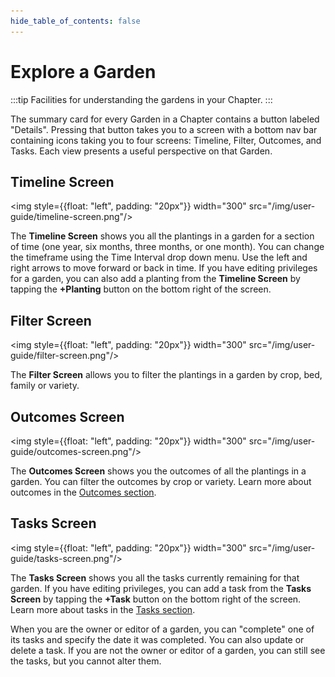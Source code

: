 ```yaml
---
hide_table_of_contents: false
---
```


# Explore a Garden

:::tip Facilities for understanding the gardens in your Chapter.
:::

The summary card for every Garden in a Chapter contains a button labeled "Details". Pressing that button takes you to a screen with a bottom nav bar containing icons taking you to four screens: Timeline, Filter, Outcomes, and Tasks. Each view presents a useful perspective on that Garden. 

## Timeline Screen

<img style={{float: "left", padding: "20px"}} width="300" src="/img/user-guide/timeline-screen.png"/>

The **Timeline Screen** shows you all the plantings in a garden for a section of time (one year, six months, three months, or one month).  You can change the timeframe using the Time Interval drop down menu.  Use the left and right arrows to move forward or back in time.  If you have editing privileges for a garden, you can also add a planting from the **Timeline Screen** by tapping the **+Planting** button on the bottom right of the screen.

<div style={{clear:"both"}}></div>

## Filter Screen

<img style={{float: "left", padding: "20px"}} width="300" src="/img/user-guide/filter-screen.png"/>

The **Filter Screen** allows you to filter the plantings in a garden by crop, bed, family or variety.

<div style={{clear:"both"}}></div>

## Outcomes Screen

<img style={{float: "left", padding: "20px"}} width="300" src="/img/user-guide/outcomes-screen.png"/>

The **Outcomes Screen** shows you the outcomes of all the plantings in a garden.  You can filter the outcomes by crop or variety.  Learn more about outcomes in the [Outcomes section](/user-guide/outcomes.md).

<div style={{clear:"both"}}></div>

## Tasks Screen

<img style={{float: "left", padding: "20px"}} width="300" src="/img/user-guide/tasks-screen.png"/>

The **Tasks Screen** shows you all the tasks currently remaining for that  garden.  If you have editing privileges, you can add a task from the **Tasks Screen** by tapping the **+Task** button on the bottom right of the screen.  Learn more about tasks in the [Tasks section](/user-guide/tasks.md).

When you are the owner or editor of a garden, you can "complete" one of its tasks and specify the date it was completed. You can also update or delete a task.  If you are not the owner or editor of a garden, you can still see the tasks, but you cannot alter them.

<div style={{clear:"both"}}></div>
